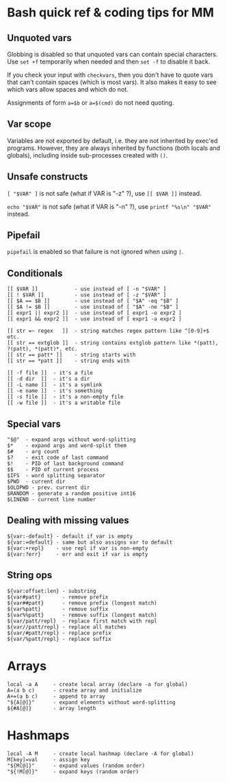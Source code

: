 # Bash quick ref & coding tips for MM

## Unquoted vars

Globbing is disabled so that unquoted vars can contain
special characters. Use `set +f` temporarily when needed
and then `set -f` to disable it back.

If you check your input with `checkvars`, then you don't have to
quote vars that can't contain spaces (which is most vars).
It also makes it easy to see which vars allow spaces and which do not.

Assignments of form `a=$b` or `a=$(cmd)` do not need quoting.

## Var scope

Variables are not exported by default, i.e. they are not inherited
by exec'ed programs. However, they are always inherited by functions
(both locals and globals), including inside sub-processes created with `()`.

## Unsafe constructs

`[ "$VAR" ]` is not safe (what if VAR is "-z" ?), use `[[ $VAR ]]` instead.

`echo "$VAR"` is not safe (what if VAR is "-n" ?), use `printf "%s\n" "$VAR"` instead.

## Pipefail

`pipefail` is enabled so that failure is not ignored when using `|`.

## Conditionals

```
[[ $VAR ]]            - use instead of [ -n "$VAR" ]
[[ ! $VAR ]]          - use instead of [ -z "$VAR" ]
[[ $A == $B ]]        - use instead of [ "$A" -eq "$B" ]
[[ $A != $B ]]        - use instead of [ "$A" -ne "$B" ]
[[ expr1 || expr2 ]]  - use instead of [ expr1 -o expr2 ]
[[ expr1 && expr2 ]]  - use instead of [ expr1 -a expr2 ]

[[ str =~ regex   ]]  - string matches regex pattern like ^[0-9]+$ etc.
[[ str == extglob ]]  - string contains extglob pattern like *(patt), ?(patt), *(patt)*, etc.
[[ str == patt* ]]    - string starts with
[[ str == *patt ]]    - string ends with

[[ -f file ]]  - it's a file
[[ -d dir  ]]  - it's a dir
[[ -L name ]]  - it's a symlink
[[ -e name ]]  - it's something
[[ -s file ]]  - it's a non-empty file
[[ -w file ]]  - it's a writable file
```

## Special vars

```
"$@"  - expand args without word-splitting
$*    - expand args and word-split them
$#    - arg count
$?    - exit code of last command
$!    - PID of last background command
$$    - PID of current process
$IFS  - word splitting separator
$PWD  - current dir
$OLDPWD - prev. current dir
$RANDOM - generate a random positive int16
$LINENO - current line number
```

## Dealing with missing values

```
${var:-default} - default if var is empty
${var:=default} - same but also assigns var to default
${var:+repl}    - use repl if var is non-empty
${var:?err}     - err and exit if var is empty
```

## String ops

```
${var:offset:len} - substring
${var#patt}       - remove prefix
${var##patt}      - remove prefix (longest match)
${var%patt}       - remove suffix
${var%%patt}      - remove suffix (longest match)
${var/patt/repl}  - replace first match with repl
${var//patt/repl} - replace all matches
${var/#patt/repl} - replace prefix
${var/%patt/repl} - replace suffix
```

# Arrays

```
local -a A     - create local array (declare -a for global)
A=(a b c)      - create array and initialize
A+=(a b c)     - append to array
"${A[@]}"      - expand elements without word-splitting
${#A[@]}       - array length
```

# Hashmaps

```
local -A M     - create local hashmap (declare -A for global)
M[key]=val     - assign key
"${M[@]}"      - expand values (random order)
"${!M[@]}"     - expand keys (random order)
```
